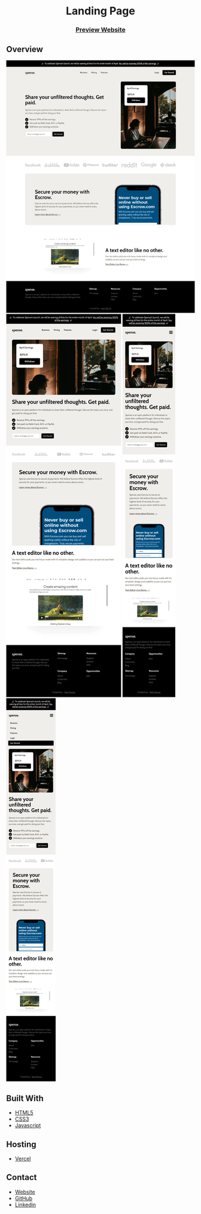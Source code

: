 <h1 align="center">Landing Page</h1>

<div align="center">
  <h3>
    <a href="https://rvs-landing-page.app/">Preview Website</a>
  </h3>
</div>

## Overview

![Desktop](./Screenshots/desktop.jpeg)
![Tablet](./Screenshots/tablet.png)
![Mobile](./Screenshots/mobile-1.png)
![Mobile](./Screenshots/mobile-2.png)

## Built With

- [HTML5](#!)
- [CSS3](#!)
- [Javascript](#!)

## Hosting

- [Vercel](https://vercel.com/)

## Contact

-  [Website](https://vetri-suriya.web.app/)
-  [GitHub](https://github.com/vetrisuriya)
-  [Linkedin](https://www.linkedin.com/in/vetrisuriya/)